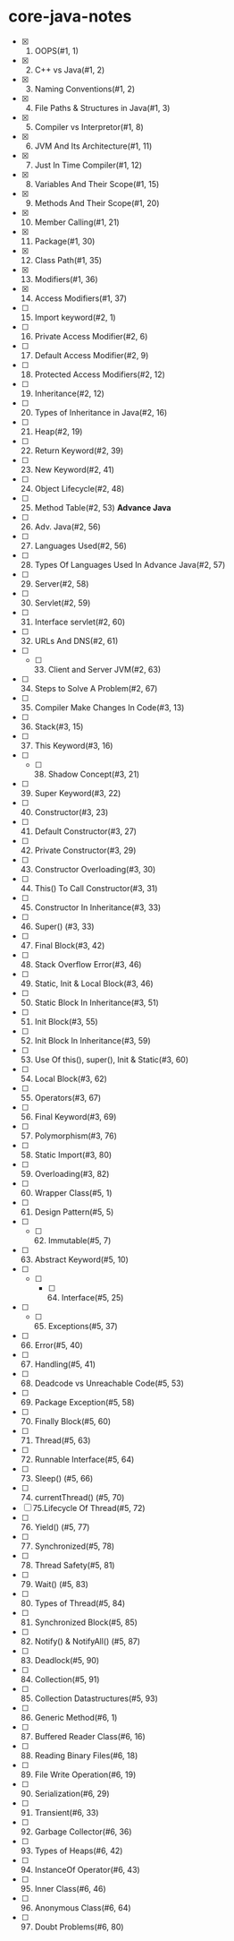 # core-java-notes

- [x] 1. OOPS(#1, 1)
- [x] 2. C++ vs Java(#1, 2)
- [x] 3. Naming Conventions(#1, 2)
- [x] 4. File Paths & Structures in Java(#1, 3)
- [x] 5. Compiler vs Interpretor(#1, 8)
- [x] 6. JVM And Its Architecture(#1, 11)
- [x] 7. Just In Time Compiler(#1, 12)
- [x] 8. Variables And Their Scope(#1, 15)
- [x] 9. Methods And Their Scope(#1, 20)
- [x] 10. Member Calling(#1, 21)
- [x] 11. Package(#1, 30)
- [x] 12. Class Path(#1, 35)
- [x] 13. Modifiers(#1, 36)
- [x] 14. Access Modifiers(#1, 37)
- [ ] 15. Import keyword(#2, 1)
- [ ] 16. Private Access Modifier(#2, 6)
- [ ] 17. Default Access Modifier(#2, 9)
- [ ] 18. Protected Access Modifiers(#2, 12)
- [ ] 19. Inheritance(#2, 12)
- [ ] 20. Types of Inheritance in Java(#2, 16)
- [ ] 21. Heap(#2, 19)
- [ ] 22. Return Keyword(#2, 39)
- [ ] 23. New Keyword(#2, 41)
- [ ] 24. Object Lifecycle(#2, 48)
- [ ] 25. Method Table(#2, 53)
**Advance Java**
- [ ] 26. Adv. Java(#2, 56)
- [ ] 27. Languages Used(#2, 56)
- [ ] 28. Types Of Languages Used In Advance Java(#2, 57)
- [ ] 29. Server(#2, 58)
- [ ] 30. Servlet(#2, 59)
- [ ] 31. Interface servlet(#2, 60)
- [ ] 32. URLs And DNS(#2, 61)
- [ ] - [ ] 33. Client and Server JVM(#2, 63)
- [ ] 34. Steps to Solve A Problem(#2, 67)
- [ ] 35. Compiler Make Changes In Code(#3, 13)
- [ ] 36. Stack(#3, 15)
- [ ] 37. This Keyword(#3, 16)
- [ ] - [ ] 38. Shadow Concept(#3, 21)
- [ ] 39. Super Keyword(#3, 22)
- [ ] 40. Constructor(#3, 23)
- [ ] 41. Default Constructor(#3, 27)
- [ ] 42. Private Constructor(#3, 29)
- [ ] 43. Constructor Overloading(#3, 30)
- [ ] 44. This() To Call Constructor(#3, 31)
- [ ] 45. Constructor In Inheritance(#3, 33)
- [ ] 46. Super() (#3, 33)
- [ ] 47. Final Block(#3, 42)
- [ ] 48. Stack Overflow Error(#3, 46)
- [ ] 49. Static, Init & Local Block(#3, 46)
- [ ] 50. Static Block In Inheritance(#3, 51)
- [ ] 51. Init Block(#3, 55)
- [ ] 52. Init Block In Inheritance(#3, 59)
- [ ] 53. Use Of this(), super(), Init & Static(#3, 60)
- [ ] 54. Local Block(#3, 62)
- [ ] 55. Operators(#3, 67)
- [ ] 56. Final Keyword(#3, 69)
- [ ] 57. Polymorphism(#3, 76)
- [ ] 58. Static Import(#3, 80)
- [ ] 59. Overloading(#3, 82)
- [ ] 60. Wrapper Class(#5, 1)
- [ ] 61. Design Pattern(#5, 5)
- [ ] - [ ] 62. Immutable(#5, 7)
- [ ] 63. Abstract Keyword(#5, 10)
- [ ] - [ ] - [ ] 64. Interface(#5, 25)
- [ ] - [ ] 65. Exceptions(#5, 37)
- [ ] 66. Error(#5, 40)
- [ ] 67. Handling(#5, 41)
- [ ] 68. Deadcode vs Unreachable Code(#5, 53)
- [ ] 69. Package Exception(#5, 58)
- [ ] 70. Finally Block(#5, 60)
- [ ] 71. Thread(#5, 63)
- [ ] 72. Runnable Interface(#5, 64)
- [ ] 73. Sleep() (#5, 66)
- [ ] 74. currentThread() (#5, 70)
- [ ] 75.Lifecycle Of Thread(#5, 72)
- [ ] 76. Yield() (#5, 77)
- [ ] 77. Synchronized(#5, 78)
- [ ] 78. Thread Safety(#5, 81)
- [ ] 79. Wait() (#5, 83)
- [ ] 80. Types of Thread(#5, 84)
- [ ] 81. Synchronized Block(#5, 85)
- [ ] 82. Notify() & NotifyAll() (#5, 87)
- [ ] 83. Deadlock(#5, 90)
- [ ] 84. Collection(#5, 91)
- [ ] 85. Collection<interface> Datastructures(#5, 93)
- [ ] 86. Generic Method(#6, 1)
- [ ] 87. Buffered Reader Class(#6, 16)
- [ ] 88. Reading Binary Files(#6, 18)
- [ ] 89. File Write Operation(#6, 19)
- [ ] 90. Serialization(#6, 29)
- [ ] 91. Transient(#6, 33)
- [ ] 92. Garbage Collector(#6, 36)
- [ ] 93. Types of Heaps(#6, 42)
- [ ] 94. InstanceOf Operator(#6, 43)
- [ ] 95. Inner Class(#6, 46)
- [ ] 96. Anonymous Class(#6, 64)
- [ ] 97. Doubt Problems(#6, 80)
